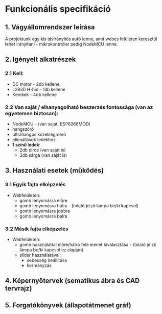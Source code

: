# Funkcionális specifikáció

## 1. Vágyállomrendszer leírása

A projektunk egy kis távirányítós autó lenne, amit webes felületen keresztül lehet irányítani - mikrokontroller pedig NodeMCU lenne.

## 2. Igényelt alkatrészek

### 2.1 Kell:

* DC motor - 2db kellene
* L293D H-híd - 1db kellene
* Kerekek - 4db kellene

### 2.2 Van saját / elhanyagolható beszerzés fontossága (van az egyetemen biztosan):

* NodeMCU - (van saját, ESP8266MOD)
* hangszóró
* ultrahangos közelségmérő
* ellenállások ledekhez
* **1 színű ledek:**
  * 2db piros (van saját is)
  * 3db sárga (van saját is)

## 3. Használati esetek (működés)

### 3.1 Egyik fajta elképzelés

* Webfelületen:
  * gomb lenyomásra előre
  * gomb lenyomásra hátra - (tolató jelző lámpa be/ki kapcsol)
  * gomb lenyomásra jobbra
  * gomb lenyomásra balra  

### 3.2 Másik fajta elképzelés

* Webfelületen:
  * gomb használattal előre/hátra fele menet kiválasztása - (tolató jelző lámpa be/ki kapcsol ez alapján)
  * slider használatával:
    * sebesség beállítása
    * kormányzás    

## 4. Képernyőtervek (sematikus ábra és CAD tervrajz)

## 5. Forgatókönyvek (állapotátmenet gráf)
